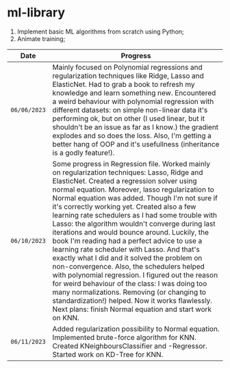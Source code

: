 # ml-library

1. Implement basic ML algorithms from scratch using Python;
2. Animate training;



| Date | Progress |
|--- | --- |
| `06/06/2023` | Mainly focused on Polynomial regressions and regularization techniques like Ridge, Lasso and ElasticNet. Had to grab a book to refresh my knowledge and learn something new. Encountered a weird behaviour with polynomial regression with different datasets: on simple non-linear data it's performing ok, but on other (I used linear, but it shouldn't be an issue as far as I know.) the gradient explodes and so does the loss. Also, I'm getting a better hang of OOP and it's usefullness (inheritance is a godly feature!). |
| `06/10/2023` | Some progress in Regression file. Worked mainly on regularization techniques: Lasso, Ridge and ElasticNet. Created a regression solver using normal equation. Moreover, lasso regularization to Normal equation was added. Though I'm not sure if it's correctly working yet. Created also a few learning rate schedulers as I had some trouble with Lasso: the algorithm wouldn't converge during last iterations and would bounce around. Luckily, the book I'm reading had a perfect advice to use a learning rate scheduler with Lasso. And that's exactly what I did and it solved the problem on non-convergence. Also, the schedulers helped with polynomial regression. I figured out the reason for weird behaviour of the class: I was doing too many normalizations. Removing (or changing to standardization!) helped. Now it works flawlessly. Next plans: finish Normal equation and start work on KNN. | 
| `06/11/2023` | Added regularization possibility to Normal equation. Implemented brute-force algorithm for KNN. Created KNeighboursClassifier and -Regressor. Started work on KD-Tree for KNN. |
